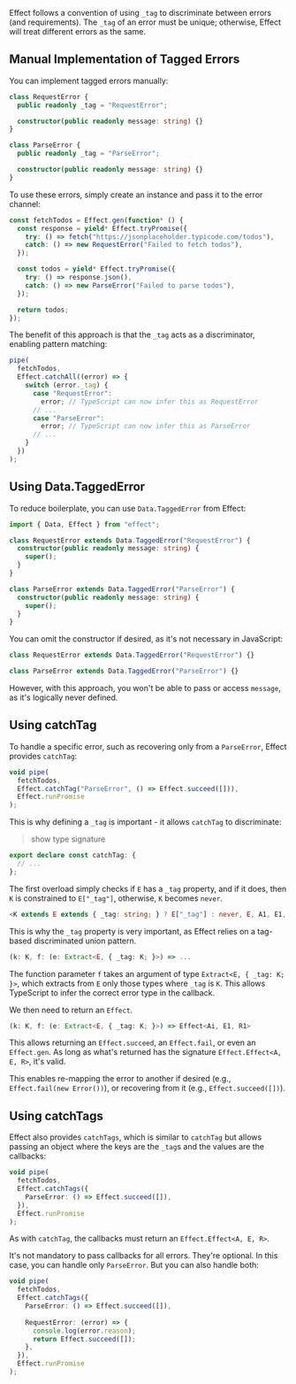 Effect follows a convention of using `_tag` to discriminate between errors (and requirements). The `_tag` of an error must be unique; otherwise, Effect will treat different errors as the same.

## Manual Implementation of Tagged Errors

You can implement tagged errors manually:

```typescript
class RequestError {
  public readonly _tag = "RequestError";

  constructor(public readonly message: string) {}
}

class ParseError {
  public readonly _tag = "ParseError";

  constructor(public readonly message: string) {}
}
```

To use these errors, simply create an instance and pass it to the error channel:

```typescript
const fetchTodos = Effect.gen(function* () {
  const response = yield* Effect.tryPromise({
    try: () => fetch("https://jsonplaceholder.typicode.com/todos"),
    catch: () => new RequestError("Failed to fetch todos"),
  });

  const todos = yield* Effect.tryPromise({
    try: () => response.json(),
    catch: () => new ParseError("Failed to parse todos"),
  });

  return todos;
});
```

The benefit of this approach is that the `_tag` acts as a discriminator, enabling pattern matching:

```typescript
pipe(
  fetchTodos,
  Effect.catchAll((error) => {
    switch (error._tag) {
      case "RequestError":
        error; // TypeScript can now infer this as RequestError
      // ...
      case "ParseError":
        error; // TypeScript can now infer this as ParseError
      // ...
    }
  })
);
```

## Using Data.TaggedError

To reduce boilerplate, you can use `Data.TaggedError` from Effect:

```typescript
import { Data, Effect } from "effect";

class RequestError extends Data.TaggedError("RequestError") {
  constructor(public readonly message: string) {
    super();
  }
}

class ParseError extends Data.TaggedError("ParseError") {
  constructor(public readonly message: string) {
    super();
  }
}
```

You can omit the constructor if desired, as it's not necessary in JavaScript:

```typescript
class RequestError extends Data.TaggedError("RequestError") {}

class ParseError extends Data.TaggedError("ParseError") {}
```

However, with this approach, you won't be able to pass or access `message`, as it's logically never defined.

## Using catchTag

To handle a specific error, such as recovering only from a `ParseError`, Effect provides `catchTag`:

```typescript
void pipe(
  fetchTodos,
  Effect.catchTag("ParseError", () => Effect.succeed([])),
  Effect.runPromise
);
```

This is why defining a `_tag` is important - it allows `catchTag` to discriminate:

>show type signature

```typescript
export declare const catchTag: {
  // ...
};
```

The first overload simply checks if `E` has a `_tag` property, and if it does, then `K` is constrained to `E["_tag"]`, otherwise, `K` becomes `never`.

```typescript
<K extends E extends { _tag: string; } ? E["_tag"] : never, E, A1, E1, R1>
```

This is why the `_tag` property is very important, as Effect relies on a tag-based discriminated union pattern.

```ts
(k: K, f: (e: Extract<E, { _tag: K; }>) => ...
```

The function parameter `f` takes an argument of type `Extract<E, { _tag: K; }>`, which extracts from `E` only those types where `_tag` is `K`. This allows TypeScript to infer the correct error type in the callback.

We then need to return an `Effect`.

```typescript
(k: K, f: (e: Extract<E, { _tag: K; }>) => Effect<Ai, E1, R1>
```

This allows returning an `Effect.succeed`, an `Effect.fail`, or even an `Effect.gen`. As long as what's returned has the signature `Effect.Effect<A, E, R>`, it's valid.

This enables re-mapping the error to another if desired (e.g., `Effect.fail(new Error())`), or recovering from it (e.g., `Effect.succeed([])`).

## Using catchTags

Effect also provides `catchTags`, which is similar to `catchTag` but allows passing an object where the keys are the `_tag`s and the values are the callbacks:

```typescript
void pipe(
  fetchTodos,
  Effect.catchTags({
    ParseError: () => Effect.succeed([]),
  }),
  Effect.runPromise
);
```

As with `catchTag`, the callbacks must return an `Effect.Effect<A, E, R>`.

It's not mandatory to pass callbacks for all errors. They're optional. In this case, you can handle only `ParseError`. But you can also handle both:

```typescript
void pipe(
  fetchTodos,
  Effect.catchTags({
    ParseError: () => Effect.succeed([]),
    
    RequestError: (error) => {
      console.log(error.reason);
      return Effect.succeed([]);
    },
  }),
  Effect.runPromise
);
```
